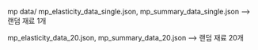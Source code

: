 mp data/
  mp_elasticity_data_single.json, mp_summary_data_single.json --> 랜덤 재료 1개

  mp_elasticity_data_20.json, mp_summary_data_20.json --> 랜덤 재료 20개
